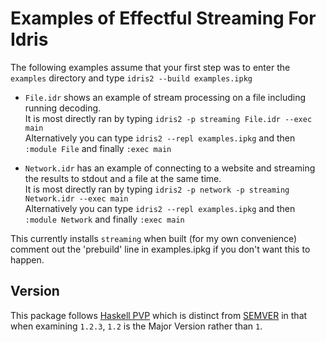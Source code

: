 Examples of Effectful Streaming For Idris
=====

The following examples assume that your first step was to enter the `examples` directory and type `idris2 --build examples.ipkg`

* `File.idr` shows an example of stream processing on a file including running decoding.  
  It is most directly ran by typing `idris2 -p streaming File.idr --exec main`  
  Alternatively you can type `idris2 --repl examples.ipkg` and then `:module File` and finally `:exec main`

* `Network.idr` has an example of connecting to a website and streaming the results to stdout and a file at the same time.  
It is most directly ran by typing `idris2 -p network -p streaming Network.idr --exec main`  
Alternatively you can type `idris2 --repl examples.ipkg` and then `:module Network` and finally `:exec main`

This currently installs `streaming` when built (for my own convenience) comment out the 'prebuild' line in examples.ipkg if you don't want this to happen.

Version
-------

This package follows [Haskell PVP](https://pvp.haskell.org/) which is distinct from [SEMVER](https://semver.org/) in that when examining `1.2.3`, `1.2`  is the Major Version rather than `1`.
